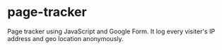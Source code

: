 # page-tracker
Page tracker using JavaScript and Google Form. It log every visiter's IP address and geo location anonymously. 

